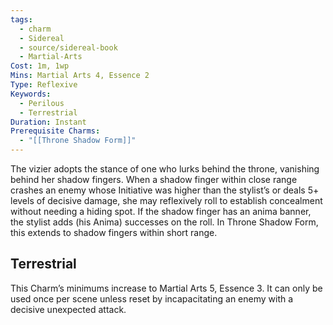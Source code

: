 ```yaml
---
tags:
  - charm
  - Sidereal
  - source/sidereal-book
  - Martial-Arts
Cost: 1m, 1wp
Mins: Martial Arts 4, Essence 2
Type: Reflexive
Keywords:
  - Perilous
  - Terrestrial
Duration: Instant
Prerequisite Charms:
  - "[[Throne Shadow Form]]"
---
```

The vizier adopts the stance of one who lurks behind the throne, vanishing behind her shadow fingers. When a shadow finger within close range crashes an enemy whose Initiative was higher than the stylist’s or deals 5+ levels of decisive damage, she may reflexively roll to establish concealment without needing a hiding spot. If the shadow finger has an anima banner, the stylist adds (his Anima) successes on the roll. In Throne Shadow Form, this extends to shadow fingers within short range. 
## Terrestrial

This Charm’s minimums increase to Martial Arts 5, Essence 3. It can only be used once per scene unless reset by incapacitating an enemy with a decisive unexpected attack.